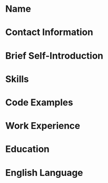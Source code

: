 # Name
# Contact Information
# Brief Self-Introduction 
# Skills
# Code Examples
# Work Experience 
# Education 
# English Language 